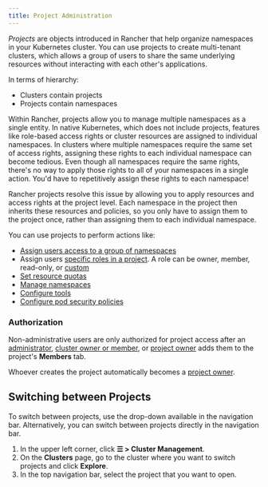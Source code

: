 ```yaml
---
title: Project Administration
---
```


<head>
  <link rel="canonical" href="https://ranchermanager.docs.rancher.com/how-to-guides/advanced-user-guides/manage-projects"/>
</head>

_Projects_ are objects introduced in Rancher that help organize namespaces in your Kubernetes cluster. You can use projects to create multi-tenant clusters, which allows a group of users to share the same underlying resources without interacting with each other's applications.

In terms of hierarchy:

- Clusters contain projects
- Projects contain namespaces

Within Rancher, projects allow you to manage multiple namespaces as a single entity. In native Kubernetes, which does not include projects, features like role-based access rights or cluster resources are assigned to individual namespaces. In clusters where multiple namespaces require the same set of access rights, assigning these rights to each individual namespace can become tedious. Even though all namespaces require the same rights, there's no way to apply those rights to all of your namespaces in a single action. You'd have to repetitively assign these rights to each namespace!

Rancher projects resolve this issue by allowing you to apply resources and access rights at the project level. Each namespace in the project then inherits these resources and policies, so you only have to assign them to the project once, rather than assigning them to each individual namespace.

You can use projects to perform actions like:

- [Assign users access to a group of namespaces](../../rancher-administration/add-users-to-projects.md)
- Assign users [specific roles in a project](../../rancher-administration/authentication-permissions-and-global-configuration/manage-role-based-access-control-rbac/cluster-and-project-roles.md#project-roles). A role can be owner, member, read-only, or [custom](../../rancher-administration/authentication-permissions-and-global-configuration/manage-role-based-access-control-rbac/custom-roles.md)
- [Set resource quotas](manage-project-resource-quotas/manage-project-resource-quotas.md)
- [Manage namespaces](../namespaces.md)
- [Configure tools](../../../docs/reference-guides/rancher-project-tools.md)
- [Configure pod security policies](manage-pod-security-policies.md)

### Authorization

Non-administrative users are only authorized for project access after an [administrator](../../rancher-administration/authentication-permissions-and-global-configuration/manage-role-based-access-control-rbac/global-permissions.md), [cluster owner or member](../../rancher-administration/authentication-permissions-and-global-configuration/manage-role-based-access-control-rbac/cluster-and-project-roles.md#cluster-roles), or [project owner](../../rancher-administration/authentication-permissions-and-global-configuration/manage-role-based-access-control-rbac/cluster-and-project-roles.md#project-roles) adds them to the project's **Members** tab.

Whoever creates the project automatically becomes a [project owner](../../rancher-administration/authentication-permissions-and-global-configuration/manage-role-based-access-control-rbac/cluster-and-project-roles.md#project-roles).

## Switching between Projects

To switch between projects, use the drop-down available in the navigation bar. Alternatively, you can switch between projects directly in the navigation bar.

1. In the upper left corner, click **☰ > Cluster Management**.
1. On the **Clusters** page, go to the cluster where you want to switch projects and click **Explore**.
1. In the top navigation bar, select the project that you want to open.
